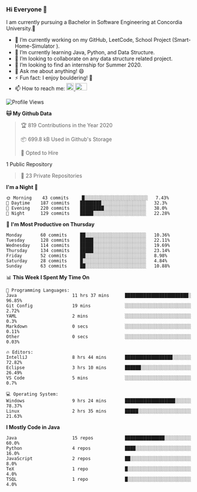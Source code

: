 ### Hi Everyone 👋
I am currently pursuing a Bachelor in Software Engineering at Concordia University.🏫

- 🔭 I’m currently working on my GitHub, LeetCode, School Project (Smart-Home-Simulator ).
- 🌱 I’m currently learning Java, Python, and Data Structure.
- 👯 I’m looking to collaborate on any data structure related project.
- 🤔 I’m looking to find an internship for Summer 2020.
- 💬 Ask me about anything! 😄
- ⚡ Fun fact: I enjoy bouldering! 🧗‍
- 📫 How to reach me: <a href="https://www.linkedin.com/in/siu-tong-ye/" target="_blank"> <img width="20px" width="32" src="https://cdn.jsdelivr.net/npm/simple-icons@v3/icons/linkedin.svg" /> </a> <a href="mailto:SiuTongYe@gmail.com" target="_blank"> <img height="20" width="32" src="https://cdn.jsdelivr.net/npm/simple-icons@v3/icons/gmail.svg" /> </a>

<!--START_SECTION:waka-->
![Profile Views](http://img.shields.io/badge/Profile%20Views-12-blue)

**🐱 My Github Data** 

> 🏆 819 Contributions in the Year 2020
 > 
> 📦 699.8 kB Used in Github's Storage 
 > 
> 💼 Opted to Hire
 > 
1 Public Repository 
 > 
> 🔑 23 Private Repositories  

**I'm a Night 🦉** 

```text
🌞 Morning    43 commits     █░░░░░░░░░░░░░░░░░░░░░░░░   7.43% 
🌆 Daytime    187 commits    ████████░░░░░░░░░░░░░░░░░   32.3% 
🌃 Evening    220 commits    █████████░░░░░░░░░░░░░░░░   38.0% 
🌙 Night      129 commits    █████░░░░░░░░░░░░░░░░░░░░   22.28%

```
📅 **I'm Most Productive on Thursday** 

```text
Monday       60 commits     ██░░░░░░░░░░░░░░░░░░░░░░░   10.36% 
Tuesday      128 commits    █████░░░░░░░░░░░░░░░░░░░░   22.11% 
Wednesday    114 commits    █████░░░░░░░░░░░░░░░░░░░░   19.69% 
Thursday     134 commits    █████░░░░░░░░░░░░░░░░░░░░   23.14% 
Friday       52 commits     ██░░░░░░░░░░░░░░░░░░░░░░░   8.98% 
Saturday     28 commits     █░░░░░░░░░░░░░░░░░░░░░░░░   4.84% 
Sunday       63 commits     ██░░░░░░░░░░░░░░░░░░░░░░░   10.88%

```


📊 **This Week I Spent My Time On** 

```text
💬 Programming Languages: 
Java                     11 hrs 37 mins      ████████████████████████░   96.85% 
Git Config               19 mins             ░░░░░░░░░░░░░░░░░░░░░░░░░   2.72% 
YAML                     2 mins              ░░░░░░░░░░░░░░░░░░░░░░░░░   0.3% 
Markdown                 0 secs              ░░░░░░░░░░░░░░░░░░░░░░░░░   0.11% 
Other                    0 secs              ░░░░░░░░░░░░░░░░░░░░░░░░░   0.03%

🔥 Editors: 
IntelliJ                 8 hrs 44 mins       ██████████████████░░░░░░░   72.82% 
Eclipse                  3 hrs 10 mins       ██████░░░░░░░░░░░░░░░░░░░   26.49% 
VS Code                  5 mins              ░░░░░░░░░░░░░░░░░░░░░░░░░   0.7%

💻 Operating System: 
Windows                  9 hrs 24 mins       ███████████████████░░░░░░   78.37% 
Linux                    2 hrs 35 mins       █████░░░░░░░░░░░░░░░░░░░░   21.63%

```

**I Mostly Code in Java** 

```text
Java                     15 repos            ███████████████░░░░░░░░░░   60.0% 
Python                   4 repos             ████░░░░░░░░░░░░░░░░░░░░░   16.0% 
JavaScript               2 repos             ██░░░░░░░░░░░░░░░░░░░░░░░   8.0% 
TeX                      1 repo              █░░░░░░░░░░░░░░░░░░░░░░░░   4.0% 
TSQL                     1 repo              █░░░░░░░░░░░░░░░░░░░░░░░░   4.0%

```



<!--END_SECTION:waka-->
